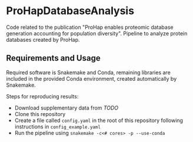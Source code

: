 # ProHapDatabaseAnalysis
Code related to the publication "ProHap enables proteomic database generation accounting for population diversity". Pipeline to analyze protein databases created by ProHap.

## Requirements and Usage
Required software is Snakemake and Conda, remaining libraries are included in the provided Conda environment, created automatically by Snakemake.

Steps for reproducing results:
- Download supplementary data from *TODO*
- Clone this repository
- Create a file called `config.yaml` in the root of this repository following instructions in `config_example.yaml`
- Run the pipeline using `snakemake -c<# cores> -p --use-conda`
